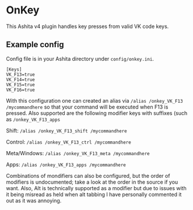# OnKey
This Ashita v4 plugin handles key presses from valid VK code keys.

## Example config
Config file is in your Ashita directory under ``config/onkey.ini``.

```
[Keys]
VK_F13=true
VK_F14=true
VK_F15=true
VK_F16=true
```
With this configuration one can created an alias via ``/alias /onkey_VK_F13 /mycommandhere`` so that your command will be executed when F13 is pressed.  Also supported are the following modifier keys with suffixes (such as ``/onkey_VK_F13_apps``

Shift: ``/alias /onkey_VK_F13_shift /mycommandhere``

Control: ``/alias /onkey_VK_F13_ctrl /mycommandhere``

Meta/Windows: ``/alias /onkey_VK_F13_meta /mycommandhere``

Apps: ``/alias /onkey_VK_F13_apps /mycommandhere``

Combinations of mondifiers can also be configured, but the order of modifiers is undocumented; take a look at the order in the source if you want.  Also, Alt is technically supported as a modifier but due to issues with it being misread as held when alt tabbing I have personally commented it out as it was annoying.

